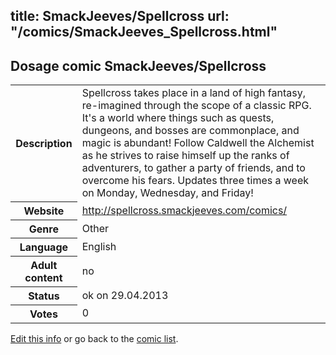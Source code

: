 title: SmackJeeves/Spellcross
url: "/comics/SmackJeeves_Spellcross.html"
---
Dosage comic SmackJeeves/Spellcross
-----------------------------------------

<p id="msg"></p>
<script type="text/javascript">
if (window.location.search === '?edit_info_mail=sent_ok') {
  var elem = document.getElementById("msg");
  elem.innerHTML = 'Edited information sucessfully sent for review, which is usually done daily. Thanks!';
  elem.className = 'ok';
}
</script>
<table class="comicinfo">
<tr>
<th>Description</th><td>Spellcross takes place in a land of high fantasy, re-imagined through the scope of a classic RPG. It's a world where things such as quests, dungeons, and bosses are commonplace, and magic is abundant! Follow Caldwell the Alchemist as he strives to raise himself up the ranks of adventurers, to gather a party of friends, and to overcome his fears. Updates three times a week on Monday, Wednesday, and Friday!</td>
</tr>
<tr>
<th>Website</th><td><a href="http://spellcross.smackjeeves.com/comics/">http://spellcross.smackjeeves.com/comics/</a></td>
</tr>
<tr>
<th>Genre</th><td>Other</td>
</tr>
<tr>
<th>Language</th><td>English</td>
</tr>
<tr>
<th>Adult content</th><td>no</td>
</tr>
<tr>
<th>Status</th><td>ok on 29.04.2013</td>
</tr>
<tr>
<th>Votes</th><td>0</td>
</tr>
</table>

[Edit this info](SmackJeeves_Spellcross_edit.html) or go back to the [comic list](../comic-index.html).
